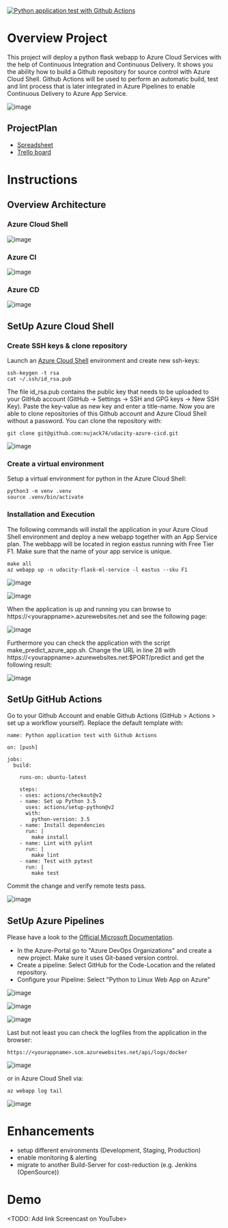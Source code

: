 [![Python application test with Github Actions](https://github.com/nujack74/udacity-azure-cicd/actions/workflows/main.yml/badge.svg)](https://github.com/nujack74/udacity-azure-cicd/actions/workflows/main.yml)

# Overview Project
This project will deploy a python flask webapp to Azure Cloud Services with the help of Continuous Integration and Continuous Delivery. It shows you the ability how to build a Github repository for source control with Azure Cloud Shell. Github Actions will be used to perform an automatic build, test and lint process that is later integrated in Azure Pipelines to enable Continuous Delivery to Azure App Service. 

![image](https://github.com/nujack74/udacity-azure-cicd/blob/main/Screenshots/building-a-ci-cd-pipeline.png)

## ProjectPlan
* [Spreadsheet](https://docs.google.com/spreadsheets/d/1FA3MArdMtnCW5rF1VJdscKvWYC5g4pB0N9Cg3Xw607o "Project Plan")
* [Trello board](https://trello.com/b/k8KOigjO/udacity-cloud-devops "Kanban Board")

# Instructions
## Overview Architecture
### Azure Cloud Shell

![image](https://github.com/nujack74/udacity-azure-cicd/blob/main/Screenshots/azure-cloud-shell.png)

### Azure CI

![image](https://github.com/nujack74/udacity-azure-cicd/blob/main/Screenshots/ci-diagram.png)

### Azure CD

![image](https://github.com/nujack74/udacity-azure-cicd/blob/main/Screenshots/cd-diagram.png)

## SetUp Azure Cloud Shell
### Create SSH keys & clone repository

Launch an [Azure Cloud Shell](https://docs.microsoft.com/de-de/azure/cloud-shell/overview) environment and create new ssh-keys:

    ssh-keygen -t rsa
    cat ~/.ssh/id_rsa.pub

The file id_rsa.pub contains the public key that needs to be uploaded to your GitHub account (GitHub -> Settings -> SSH and GPG keys -> New SSH Key). Paste the key-value as new key and enter a title-name. Now you are able to clone repositories of this Github account and Azure Cloud Shell without a password. 
You can clone the repository with:

    git clone git@github.com:nujack74/udacity-azure-cicd.git

![image](https://github.com/nujack74/udacity-azure-cicd/blob/main/Screenshots/git-clone.png)

### Create a virtual environment

Setup a virtual environment for python in the Azure Cloud Shell:

    python3 -m venv .venv
    source .venv/bin/activate

### Installation and Execution

The following commands will install the application in your Azure Cloud Shell environment and deploy a new webapp together with an App Service plan. The webbapp will be located in region eastus running with Free Tier F1. Make sure that the name of your app service is unique.

    make all
    az webapp up -n udacity-flask-ml-service -l eastus --sku F1

![image](https://github.com/nujack74/udacity-azure-cicd/blob/main/Screenshots/make-all-new.png)

![image](https://github.com/nujack74/udacity-azure-cicd/blob/main/Screenshots/webapp-deployment.png)

When the application is up and running you can browse to https://\<yourappname\>.azurewebsites.net and see the following page:

![image](https://github.com/nujack74/udacity-azure-cicd/blob/main/Screenshots/webapp-test.png)
    
Furthermore you can check the application with the script make_predict_azure_app.sh. Change the URL in line 28 with https://\<yourappname\>.azurewebsites.net:$PORT/predict and get the following result:

![image](https://github.com/nujack74/udacity-azure-cicd/blob/main/Screenshots/make_predict.png)
    
## SetUp GitHub Actions
Go to your Github Account and enable Github Actions (GitHub > Actions > set up a workflow yourself).
Replace the default template with:

    name: Python application test with Github Actions
    
    on: [push]
    
    jobs:
      build:
    
        runs-on: ubuntu-latest
    
        steps:
        - uses: actions/checkout@v2
        - name: Set up Python 3.5
          uses: actions/setup-python@v2
          with:
            python-version: 3.5
        - name: Install dependencies
          run: |
            make install
        - name: Lint with pylint
          run: |
            make lint
        - name: Test with pytest
          run: |
            make test

Commit the change and verify remote tests pass.

![image](https://github.com/nujack74/udacity-azure-cicd/blob/main/Screenshots/github-actions.png)

## SetUp Azure Pipelines

Please have a look to the [Official Microsoft Documentation](https://docs.microsoft.com/en-us/azure/devops/pipelines/ecosystems/python-webapp?view=azure-devops).

* In the Azure-Portal go to "Azure DevOps Organizations" and create a new project. Make sure it uses Git-based version control.
* Create a pipeline: Select GitHub for the Code-Location and the related repository.
* Configure your Pipeline: Select "Python to Linux Web App on Azure"

![image](https://github.com/nujack74/udacity-azure-cicd/blob/main/Screenshots/pipeline-job.png)

![image](https://github.com/nujack74/udacity-azure-cicd/blob/main/Screenshots/app-services.png)

![image](https://github.com/nujack74/udacity-azure-cicd/blob/main/Screenshots/resource-group.png)

Last but not least you can check the logfiles from the application in the browser:

    https://<yourappname>.scm.azurewebsites.net/api/logs/docker

![image](https://github.com/nujack74/udacity-azure-cicd/blob/main/Screenshots/access-logfiles.png)

or in Azure Cloud Shell via:

    az webapp log tail

![image](https://github.com/nujack74/udacity-azure-cicd/blob/main/Screenshots/access-logfiles2.png)

# Enhancements

* setup different environments (Development, Staging, Production)
* enable monitoring & alerting
* migrate to another Build-Server for cost-reduction (e.g. Jenkins (OpenSource))  

# Demo
<TODO: Add link Screencast on YouTube>
